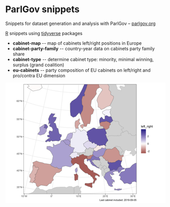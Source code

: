 # ParlGov snippets

Snippets for dataset generation and analysis with ParlGov – [parlgov.org](http://www.parlgov.org)

[R](https://www.r-project.org/) snippets using  [tidyverse](https://www.tidyverse.org/) packages

* __cabinet-map__ -- map of cabinets left/right positions in Europe
* __cabinet-party-family__ -- country-year data on cabinets party family share
* __cabinet-type__ -- determine cabinet type: minority, minimal winning, surplus (grand coalition)
* __eu-cabinets__ -- party composition of EU cabinets on left/right and pro/contra EU dimension

![left-right recent cabinets](cabinet-map/cabinet-map.png)
